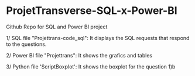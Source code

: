 # ProjetTransverse-SQL-x-Power-BI
Github Repo for SQL and Power BI project

1/ SQL file "Projettrans-code_sql": It displays the SQL requests that respond to the questions.  

2/ Power BI file "Projettrans": It shows the grafics and tables 

3/ Python file 'ScriptBoxplot': It shows the boxplot for the question 1)b



